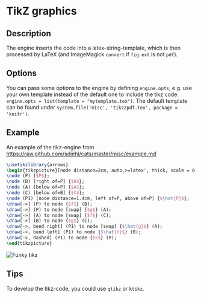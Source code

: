 # TikZ graphics

## Description

The engine inserts the code into a latex-string-template, which is then processed by LaTeX (and ImageMagick `convert` if `fig.ext` is not `pdf`).

## Options

You can pass some options to the engine by defining `engine.opts`, e.g. use your own template instead of the default one to include the tikz code: `engine.opts = list(template = "mytemplate.tex")`. The default template can be found under `system.file('misc', 'tikz2pdf.tex', package = 'knitr')`.

## Example

An example of the tikz-engine from <https://raw.github.com/sdiehl/cats/master/misc/example.md>


```tex
\usetikzlibrary{arrows}
\begin{tikzpicture}[node distance=2cm, auto,>=latex', thick, scale = 0.5]
\node (P) {$P$};
\node (B) [right of=P] {$B$};
\node (A) [below of=P] {$A$};
\node (C) [below of=B] {$C$};
\node (P1) [node distance=1.4cm, left of=P, above of=P] {$\hat{P}$};
\draw[->] (P) to node {$f$} (B);
\draw[->] (P) to node [swap] {$g$} (A);
\draw[->] (A) to node [swap] {$f$} (C);
\draw[->] (B) to node {$g$} (C);
\draw[->, bend right] (P1) to node [swap] {$\hat{g}$} (A);
\draw[->, bend left] (P1) to node {$\hat{f}$} (B);
\draw[->, dashed] (P1) to node {$k$} (P);
\end{tikzpicture}
```


![Funky tikz](http://animation.r-forge.r-project.org/knitr-ex/figure/058-engine-tikz-tikz-ex.png) 


## Tips

To develop the tikz-code, you could use `qtikz` or `ktikz`.
